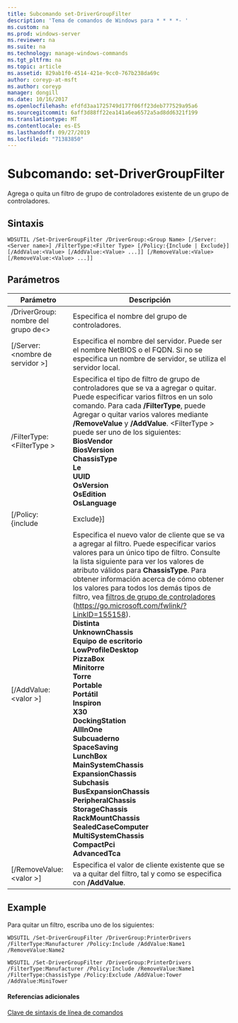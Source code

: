 ```yaml
---
title: Subcomando set-DriverGroupFilter
description: 'Tema de comandos de Windows para * * * *- '
ms.custom: na
ms.prod: windows-server
ms.reviewer: na
ms.suite: na
ms.technology: manage-windows-commands
ms.tgt_pltfrm: na
ms.topic: article
ms.assetid: 829ab1f0-4514-421e-9cc0-767b238da69c
author: coreyp-at-msft
ms.author: coreyp
manager: dongill
ms.date: 10/16/2017
ms.openlocfilehash: efdfd3aa1725749d177f06ff23deb777529a95a6
ms.sourcegitcommit: 6aff3d88ff22ea141a6ea6572a5ad8dd6321f199
ms.translationtype: MT
ms.contentlocale: es-ES
ms.lasthandoff: 09/27/2019
ms.locfileid: "71383850"
---
```

# <a name="subcommand-set-drivergroupfilter"></a>Subcomando: set-DriverGroupFilter



Agrega o quita un filtro de grupo de controladores existente de un grupo de controladores.

## <a name="syntax"></a>Sintaxis

```
WDSUTIL /Set-DriverGroupFilter /DriverGroup:<Group Name> [/Server:<Server name>] /FilterType:<Filter Type> [/Policy:{Include | Exclude}] [/AddValue:<Value> [/AddValue:<Value> ...]] [/RemoveValue:<Value> [/RemoveValue:<Value> ...]]
```

## <a name="parameters"></a>Parámetros

|         Parámetro          |                                                                                                                                                                                                                                                                                                                                                                                                                                                                               Descripción                                                                                                                                                                                                                                                                                                                                                                                                                                                                               |
|----------------------------|-------------------------------------------------------------------------------------------------------------------------------------------------------------------------------------------------------------------------------------------------------------------------------------------------------------------------------------------------------------------------------------------------------------------------------------------------------------------------------------------------------------------------------------------------------------------------------------------------------------------------------------------------------------------------------------------------------------------------------------------------------------------------------------------------------------------------------------------------------------------------------------------------------------------------------------------------------------------------|
| /DriverGroup: nombre del grupo de\<> |                                                                                                                                                                                                                                                                                                                                                                                                                                                                 Especifica el nombre del grupo de controladores.                                                                                                                                                                                                                                                                                                                                                                                                                                                                 |
|  [/Server:\<nombre de servidor >]  |                                                                                                                                                                                                                                                                                                                                                                                                                Especifica el nombre del servidor. Puede ser el nombre NetBIOS o el FQDN. Si no se especifica un nombre de servidor, se utiliza el servidor local.                                                                                                                                                                                                                                                                                                                                                                                                                 |
| /FilterType:\<FilterType >  |                                                                                                                                                                                                                                                                       Especifica el tipo de filtro de grupo de controladores que se va a agregar o quitar. Puede especificar varios filtros en un solo comando. Para cada **/FilterType**, puede Agregar o quitar varios valores mediante **/RemoveValue** y **/AddValue**. \<FilterType > puede ser uno de los siguientes:</br>**BiosVendor**</br>**BiosVersion**</br>**ChassisType**</br>**Le**</br>**UUID**</br>**OsVersion**</br>**OsEdition**</br>**OsLanguage**                                                                                                                                                                                                                                                                        |
|     [/Policy: {include      |                                                                                                                                                                                                                                                                                                                                                                                                                                                                                Exclude}]                                                                                                                                                                                                                                                                                                                                                                                                                                                                                |
|    [/AddValue:\<valor >]    | Especifica el nuevo valor de cliente que se va a agregar al filtro. Puede especificar varios valores para un único tipo de filtro. Consulte la lista siguiente para ver los valores de atributo válidos para **ChassisType**. Para obtener información acerca de cómo obtener los valores para todos los demás tipos de filtro, vea [filtros de grupo de controladores](https://go.microsoft.com/fwlink/?LinkID=155158) (<https://go.microsoft.com/fwlink/?LinkID=155158>).</br>**Distinta**</br>**UnknownChassis**</br>**Equipo de escritorio**</br>**LowProfileDesktop**</br>**PizzaBox**</br>**Minitorre**</br>**Torre**</br>**Portable**</br>**Portátil**</br>**Inspiron**</br>**X30**</br>**DockingStation**</br>**AllInOne**</br>**Subcuaderno**</br>**SpaceSaving**</br>**LunchBox**</br>**MainSystemChassis**</br>**ExpansionChassis**</br>**Subchasis**</br>**BusExpansionChassis**</br>**PeripheralChassis**</br>**StorageChassis**</br>**RackMountChassis**</br>**SealedCaseComputer**</br>**MultiSystemChassis**</br>**CompactPci**</br>**AdvancedTca** |
|  [/RemoveValue:\<valor >]   |                                                                                                                                                                                                                                                                                                                                                                                                                                     Especifica el valor de cliente existente que se va a quitar del filtro, tal y como se especifica con **/AddValue**.                                                                                                                                                                                                                                                                                                                                                                                                                                      |

## <a name="BKMK_examples"></a>Example

Para quitar un filtro, escriba uno de los siguientes:
```
WDSUTIL /Set-DriverGroupFilter /DriverGroup:PrinterDrivers /FilterType:Manufacturer /Policy:Include /AddValue:Name1 /RemoveValue:Name2
```
```
WDSUTIL /Set-DriverGroupFilter /DriverGroup:PrinterDrivers /FilterType:Manufacturer /Policy:Include /RemoveValue:Name1 /FilterType:ChassisType /Policy:Exclude /AddValue:Tower /AddValue:MiniTower
```

#### <a name="additional-references"></a>Referencias adicionales

[Clave de sintaxis de línea de comandos](command-line-syntax-key.md)